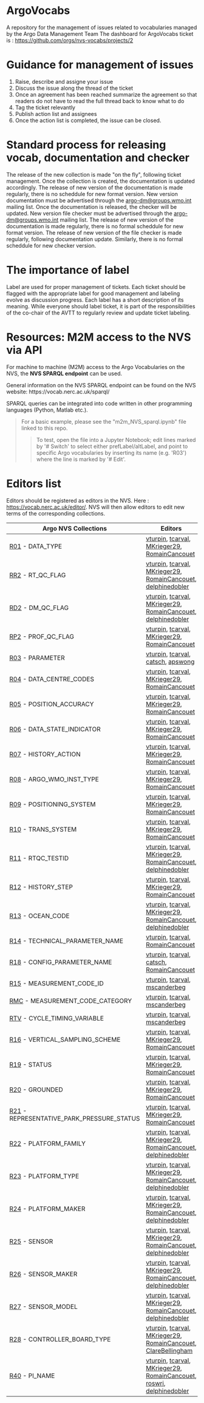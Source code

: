 # ArgoVocabs
A repository for the management of issues related to vocabularies managed by the Argo Data Management Team
The dashboard for ArgoVocabs ticket is : https://github.com/orgs/nvs-vocabs/projects/2

# Guidance for management of issues
1) Raise, describe and assigne your issue
2) Discuss the issue along the thread of the ticket
3) Once an agreement has been reached summarize the agreement so that readers do not have to read the full thread back to know what to do
4) Tag the ticket relevantly
5) Publish action list and assignees
6) Once the action list is completed, the issue can be closed.

# Standard process for releasing vocab, documentation and checker
The release of the new collection is made "on the fly", following ticket management.
Once the collection is created, the documentation is updated accordingly.
The release of new version of the documentation is made regularly, there is no scheddule for new format version. New version documentation must be advertised through the argo-dm@groups.wmo.int mailing list.
Once the documentation is released, the checker will be updated. New version file checker must be advertised through the argo-dm@groups.wmo.int mailing list.
The release of new version of the documentation is made regularly, there is no formal scheddule for new format version.
The release of new version of the file checker is made regularly, following documentation update. Similarly, there is no formal scheddule for new checker version.

# The importance of label
Label are used for proper management of tickets.
Each ticket should be flagged with the appropriate label for good management and labeling evolve as discussion progress.
Each label has a short description of its meaning.
While everyone should label ticket, it is part of the responsibilities of the co-chair of the AVTT to regularly review and update ticket labeling.

# Resources: M2M access to the NVS via API

<p>For machine to machine (M2M) access to the Argo Vocabularies on the NVS, the <strong>NVS SPARQL endpoint</strong> can be used.</p>
<p>General information on the NVS SPARQL endpoint can be found on the NVS website: https://vocab.nerc.ac.uk/sparql/</p>
<p>SPARQL queries can be integrated into code written in other programming languages (Python, Matlab etc.).</p>

> For a basic example, please see the "m2m_NVS_sparql.ipynb" file linked to this repo.
>> To test, open the file into a Jupyter Notebook; edit lines marked by '# Switch' to select either prefLabel/altLabel, and point to specific Argo vocabularies by inserting its name (e.g. 'R03') where the line is marked by '# Edit'.




# Editors list
Editors should be registered as editors in the NVS. Here : https://vocab.nerc.ac.uk/editor/. 
NVS will then allow editors to edit new terms of the corresponding collections.

|Argo NVS Collections|Editors|
|---|---|
|[R01](https://vocab.nerc.ac.uk/search_nvs/R01/) - DATA_TYPE|[vturpin](https://github.com/vturpin), [tcarval](https://github.com/tcarval), [MKrieger29](https://github.com/MKrieger29), [RomainCancouet](https://github.com/RomainCancouet)|
|[RR2](https://vocab.nerc.ac.uk/search_nvs/RR2/) - RT_QC_FLAG|[vturpin](https://github.com/vturpin), [tcarval](https://github.com/tcarval), [MKrieger29](https://github.com/MKrieger29), [RomainCancouet](https://github.com/RomainCancouet), [delphinedobler](https://github.com/delphinedobler)|
|[RD2](https://vocab.nerc.ac.uk/search_nvs/RD2/) - DM_QC_FLAG|[vturpin](https://github.com/vturpin), [tcarval](https://github.com/tcarval), [MKrieger29](https://github.com/MKrieger29), [RomainCancouet](https://github.com/RomainCancouet), [delphinedobler](https://github.com/delphinedobler)|
|[RP2](https://vocab.nerc.ac.uk/search_nvs/RP2/) - PROF_QC_FLAG|[vturpin](https://github.com/vturpin), [tcarval](https://github.com/tcarval), [MKrieger29](https://github.com/MKrieger29), [RomainCancouet](https://github.com/RomainCancouet)|
|[R03](https://vocab.nerc.ac.uk/search_nvs/R03/) - PARAMETER|[vturpin](https://github.com/vturpin), [tcarval](https://github.com/tcarval), [catsch](https://github.com/catsch), [apswong](https://github.com/apswong)|
|[R04](https://vocab.nerc.ac.uk/search_nvs/R04/) - DATA_CENTRE_CODES|[vturpin](https://github.com/vturpin), [tcarval](https://github.com/tcarval), [MKrieger29](https://github.com/MKrieger29), [RomainCancouet](https://github.com/RomainCancouet)|
|[R05](https://vocab.nerc.ac.uk/search_nvs/R05/) - POSITION_ACCURACY|[vturpin](https://github.com/vturpin), [tcarval](https://github.com/tcarval), [MKrieger29](https://github.com/MKrieger29), [RomainCancouet](https://github.com/RomainCancouet)|
|[R06](https://vocab.nerc.ac.uk/search_nvs/R06/) - DATA_STATE_INDICATOR|[vturpin](https://github.com/vturpin), [tcarval](https://github.com/tcarval), [MKrieger29](https://github.com/MKrieger29), [RomainCancouet](https://github.com/RomainCancouet)|
|[R07](https://vocab.nerc.ac.uk/search_nvs/R07/) - HISTORY_ACTION|[vturpin](https://github.com/vturpin), [tcarval](https://github.com/tcarval), [MKrieger29](https://github.com/MKrieger29), [RomainCancouet](https://github.com/RomainCancouet)|
|[R08](https://vocab.nerc.ac.uk/search_nvs/R08/) - ARGO_WMO_INST_TYPE|[vturpin](https://github.com/vturpin), [tcarval](https://github.com/tcarval), [MKrieger29](https://github.com/MKrieger29), [RomainCancouet](https://github.com/RomainCancouet)|
|[R09](https://vocab.nerc.ac.uk/search_nvs/R09/) - POSITIONING_SYSTEM|[vturpin](https://github.com/vturpin), [tcarval](https://github.com/tcarval), [MKrieger29](https://github.com/MKrieger29), [RomainCancouet](https://github.com/RomainCancouet)|
|[R10](https://vocab.nerc.ac.uk/search_nvs/R10/) - TRANS_SYSTEM|[vturpin](https://github.com/vturpin), [tcarval](https://github.com/tcarval), [MKrieger29](https://github.com/MKrieger29), [RomainCancouet](https://github.com/RomainCancouet)|
|[R11](https://vocab.nerc.ac.uk/search_nvs/R11/) - RTQC_TESTID|[vturpin](https://github.com/vturpin), [tcarval](https://github.com/tcarval), [MKrieger29](https://github.com/MKrieger29), [RomainCancouet](https://github.com/RomainCancouet), [delphinedobler](https://github.com/delphinedobler)|
|[R12](https://vocab.nerc.ac.uk/search_nvs/R12/) - HISTORY_STEP|[vturpin](https://github.com/vturpin), [tcarval](https://github.com/tcarval), [MKrieger29](https://github.com/MKrieger29), [RomainCancouet](https://github.com/RomainCancouet)|
|[R13](https://vocab.nerc.ac.uk/search_nvs/R13/) - OCEAN_CODE|[vturpin](https://github.com/vturpin), [tcarval](https://github.com/tcarval), [MKrieger29](https://github.com/MKrieger29), [RomainCancouet](https://github.com/RomainCancouet), [delphinedobler](https://github.com/delphinedobler)|
|[R14](https://vocab.nerc.ac.uk/search_nvs/R14/) - TECHNICAL_PARAMETER_NAME|[vturpin](https://github.com/vturpin), [tcarval](https://github.com/tcarval), [RomainCancouet](https://github.com/RomainCancouet)|
|[R18](https://vocab.nerc.ac.uk/search_nvs/R18/) - CONFIG_PARAMETER_NAME|[vturpin](https://github.com/vturpin), [tcarval](https://github.com/tcarval), [catsch](https://github.com/catsch), [RomainCancouet](https://github.com/RomainCancouet)|
|[R15](https://vocab.nerc.ac.uk/search_nvs/R15/) - MEASUREMENT_CODE_ID|[vturpin](https://github.com/vturpin), [tcarval](https://github.com/tcarval), [mscanderbeg](https://github.com/mscanderbeg)|
|[RMC](https://vocab.nerc.ac.uk/search_nvs/RMC/) - MEASUREMENT_CODE_CATEGORY|[vturpin](https://github.com/vturpin), [tcarval](https://github.com/tcarval), [mscanderbeg](https://github.com/mscanderbeg)|
|[RTV](https://vocab.nerc.ac.uk/search_nvs/RTV/) - CYCLE_TIMING_VARIABLE|[vturpin](https://github.com/vturpin), [tcarval](https://github.com/tcarval), [mscanderbeg](https://github.com/mscanderbeg)|
|[R16](https://vocab.nerc.ac.uk/search_nvs/R16/) - VERTICAL_SAMPLING_SCHEME|[vturpin](https://github.com/vturpin), [tcarval](https://github.com/tcarval), [MKrieger29](https://github.com/MKrieger29), [RomainCancouet](https://github.com/RomainCancouet)|
|[R19](https://vocab.nerc.ac.uk/search_nvs/R19/) - STATUS|[vturpin](https://github.com/vturpin), [tcarval](https://github.com/tcarval), [MKrieger29](https://github.com/MKrieger29), [RomainCancouet](https://github.com/RomainCancouet)|
|[R20](https://vocab.nerc.ac.uk/search_nvs/R20/) - GROUNDED|[vturpin](https://github.com/vturpin), [tcarval](https://github.com/tcarval), [MKrieger29](https://github.com/MKrieger29), [RomainCancouet](https://github.com/RomainCancouet)|
|[R21](https://vocab.nerc.ac.uk/search_nvs/R21/) - REPRESENTATIVE_PARK_PRESSURE_STATUS|[vturpin](https://github.com/vturpin), [tcarval](https://github.com/tcarval), [MKrieger29](https://github.com/MKrieger29), [RomainCancouet](https://github.com/RomainCancouet)|
|[R22](https://vocab.nerc.ac.uk/search_nvs/R22/) - PLATFORM_FAMILY|[vturpin](https://github.com/vturpin), [tcarval](https://github.com/tcarval), [MKrieger29](https://github.com/MKrieger29), [RomainCancouet](https://github.com/RomainCancouet), [delphinedobler](https://github.com/delphinedobler)|
|[R23](https://vocab.nerc.ac.uk/search_nvs/R23/) - PLATFORM_TYPE|[vturpin](https://github.com/vturpin), [tcarval](https://github.com/tcarval), [MKrieger29](https://github.com/MKrieger29), [RomainCancouet](https://github.com/RomainCancouet), [delphinedobler](https://github.com/delphinedobler)|
|[R24](https://vocab.nerc.ac.uk/search_nvs/R24/) - PLATFORM_MAKER|[vturpin](https://github.com/vturpin), [tcarval](https://github.com/tcarval), [MKrieger29](https://github.com/MKrieger29), [RomainCancouet](https://github.com/RomainCancouet), [delphinedobler](https://github.com/delphinedobler)|
|[R25](https://vocab.nerc.ac.uk/search_nvs/R25/) - SENSOR|[vturpin](https://github.com/vturpin), [tcarval](https://github.com/tcarval), [MKrieger29](https://github.com/MKrieger29), [RomainCancouet](https://github.com/RomainCancouet), [delphinedobler](https://github.com/delphinedobler)|
|[R26](https://vocab.nerc.ac.uk/search_nvs/R26/) - SENSOR_MAKER|[vturpin](https://github.com/vturpin), [tcarval](https://github.com/tcarval), [MKrieger29](https://github.com/MKrieger29), [RomainCancouet](https://github.com/RomainCancouet), [delphinedobler](https://github.com/delphinedobler)|
|[R27](https://vocab.nerc.ac.uk/search_nvs/R27/) - SENSOR_MODEL|[vturpin](https://github.com/vturpin), [tcarval](https://github.com/tcarval), [MKrieger29](https://github.com/MKrieger29), [RomainCancouet](https://github.com/RomainCancouet), [delphinedobler](https://github.com/delphinedobler)|
|[R28](https://vocab.nerc.ac.uk/search_nvs/R28/) - CONTROLLER_BOARD_TYPE|[vturpin](https://github.com/vturpin), [tcarval](https://github.com/tcarval), [MKrieger29](https://github.com/MKrieger29), [RomainCancouet](https://github.com/RomainCancouet), [ClareBellingham](https://github.com/ClareBellingham)|
|[R40](https://vocab.nerc.ac.uk/search_nvs/R40/) - PI_NAME|[vturpin](https://github.com/vturpin), [tcarval](https://github.com/tcarval), [MKrieger29](https://github.com/MKrieger29), [RomainCancouet](https://github.com/RomainCancouet), [roswri](https://github.com/roswri), [delphinedobler](https://github.com/delphinedobler)|
